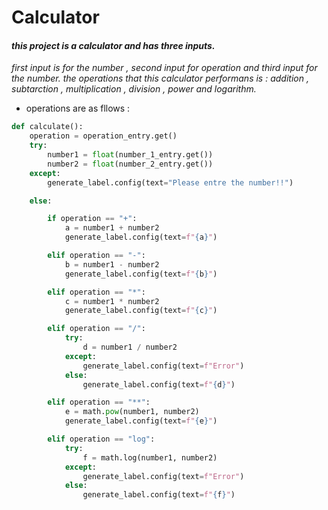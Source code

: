 # Calculator
#### *this project is a calculator and has three inputs.*
*first input is for the  number , second input for operation and third input for the number.*
*the operations that this calculator performans is : addition , subtarction , multiplication , division , power and logarithm.*

+ operations are as fllows :
```python
def calculate():
    operation = operation_entry.get()
    try:
        number1 = float(number_1_entry.get())
        number2 = float(number_2_entry.get())
    except:
        generate_label.config(text="Please entre the number!!")

    else:

        if operation == "+":
            a = number1 + number2
            generate_label.config(text=f"{a}")

        elif operation == "-":
            b = number1 - number2
            generate_label.config(text=f"{b}")

        elif operation == "*":
            c = number1 * number2
            generate_label.config(text=f"{c}")

        elif operation == "/":
            try:
                d = number1 / number2
            except:
                generate_label.config(text=f"Error")
            else:
                generate_label.config(text=f"{d}")

        elif operation == "**":
            e = math.pow(number1, number2)
            generate_label.config(text=f"{e}")

        elif operation == "log":
            try:
                f = math.log(number1, number2)
            except:
                generate_label.config(text=f"Error")
            else:
                generate_label.config(text=f"{f}")
```
